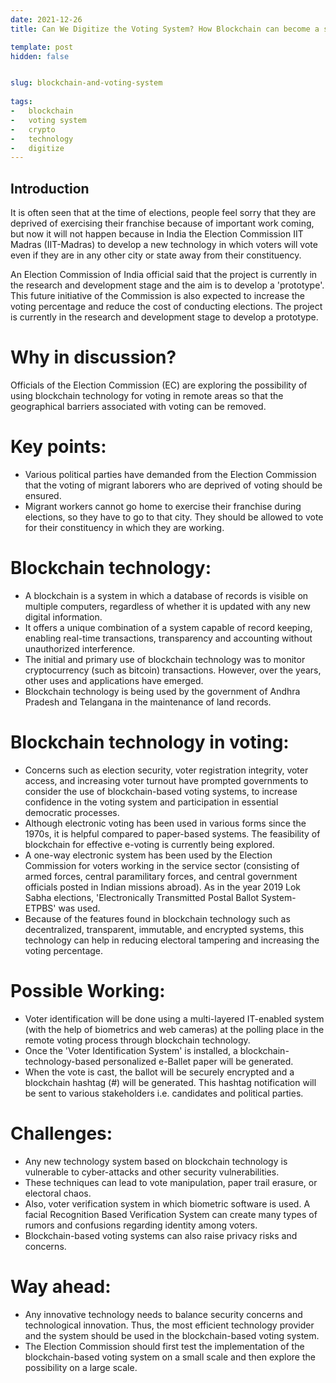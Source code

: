 ```yaml
---
date: 2021-12-26
title: Can We Digitize the Voting System? How Blockchain can become a significant change? Explained.

template: post
hidden: false


slug: blockchain-and-voting-system
  
tags:
-   blockchain
-   voting system
-   crypto
-   technology
-   digitize
---
```

<!-- more -->


<!-- more -->


## Introduction

It is often seen that at the time of elections, people feel sorry that they are deprived of exercising their franchise because of important work coming, but now it will not happen because in India the Election Commission IIT Madras (IIT-Madras) to develop a new technology in which voters will vote even if they are in any other city or state away from their constituency. 

An Election Commission of India official said that the project is currently in the research and development stage and the aim is to develop a 'prototype'. This future initiative of the Commission is also expected to increase the voting percentage and reduce the cost of conducting elections. The project is currently in the research and development stage to develop a prototype.

# Why in discussion?

Officials of the Election Commission (EC) are exploring the possibility of using blockchain technology for voting in remote areas so that the geographical barriers associated with voting can be removed.

# Key points:

- Various political parties have demanded from the Election Commission that the voting of migrant laborers who are deprived of voting should be ensured.
- Migrant workers cannot go home to exercise their franchise during elections, so they have to go to that city. They should be allowed to vote for their constituency in which they are working.

# Blockchain technology:

- A blockchain is a system in which a database of records is visible on multiple computers, regardless of whether it is updated with any new digital information.
- It offers a unique combination of a system capable of record keeping, enabling real-time transactions, transparency and accounting without unauthorized interference.
- The initial and primary use of blockchain technology was to monitor cryptocurrency (such as bitcoin) transactions. However, over the years, other uses and applications have emerged.
- Blockchain technology is being used by the government of Andhra Pradesh and Telangana in the maintenance of land records.

# **Blockchain technology in voting:**

- Concerns such as election security, voter registration integrity, voter access, and increasing voter turnout have prompted governments to consider the use of blockchain-based voting systems, to increase confidence in the voting system and participation in essential democratic processes.
- Although electronic voting has been used in various forms since the 1970s, it is helpful compared to paper-based systems. The feasibility of blockchain for effective e-voting is currently being explored.
- A one-way electronic system has been used by the Election Commission for voters working in the service sector (consisting of armed forces, central paramilitary forces, and central government officials posted in Indian missions abroad). As in the year 2019 Lok Sabha elections, 'Electronically Transmitted Postal Ballot System-ETPBS' was used.
- Because of the features found in blockchain technology such as decentralized, transparent, immutable, and encrypted systems, this technology can help in reducing electoral tampering and increasing the voting percentage.

# Possible Working:

- Voter identification will be done using a multi-layered IT-enabled system (with the help of biometrics and web cameras) at the polling place in the remote voting process through blockchain technology.
- Once the 'Voter Identification System' is installed, a blockchain-technology-based personalized e-Ballet paper will be generated.
- When the vote is cast, the ballot will be securely encrypted and a blockchain hashtag (#) will be generated. This hashtag notification will be sent to various stakeholders i.e. candidates and political parties.

# Challenges:

- Any new technology system based on blockchain technology is vulnerable to cyber-attacks and other security vulnerabilities.
- These techniques can lead to vote manipulation, paper trail erasure, or electoral chaos.
- Also, voter verification system in which biometric software is used. A facial Recognition Based Verification System can create many types of rumors and confusions regarding identity among voters.
- Blockchain-based voting systems can also raise privacy risks and concerns.

# Way ahead:

- Any innovative technology needs to balance security concerns and technological innovation. Thus, the most efficient technology provider and the system should be used in the blockchain-based voting system.
- The Election Commission should first test the implementation of the blockchain-based voting system on a small scale and then explore the possibility on a large scale.